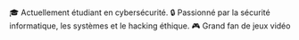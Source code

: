 


🎓 Actuellement étudiant en cybersécurité.
🔒 Passionné par la sécurité informatique, les systèmes et le hacking éthique.
🎮 Grand fan de jeux vidéo


